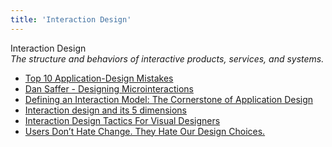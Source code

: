 ```yaml
---
title: 'Interaction Design'
---
```


Interaction Design  
_The structure and behaviors of interactive products, services, and systems._

*   [Top 10 Application-Design Mistakes](https://www.nngroup.com/articles/top-10-application-design-mistakes/)  
*   [Dan Saffer - Designing Microinteractions](http://www.uie.com/brainsparks/2013/06/14/dan-saffer-designing-microinteractions/#transcript)  
*   [Defining an Interaction Model: The Cornerstone of Application Design](http://www.uxmatters.com/mt/archives/2012/01/defining-an-interaction-model-the-cornerstone-of-application-design.php)  
*   [Interaction design and its 5 dimensions](https://uxdesign.cc/interaction-design-and-its-dimensions-39ca7e1d09f0)  
*   [Interaction Design Tactics For Visual Designers](http://uxdesign.smashingmagazine.com/2011/09/09/interaction-design-tactics-for-visual-designers/)  
*   [Users Don’t Hate Change. They Hate Our Design Choices.](https://medium.com/@jmspool/users-dont-hate-change-they-hate-our-design-choices-86151866eff4)  
